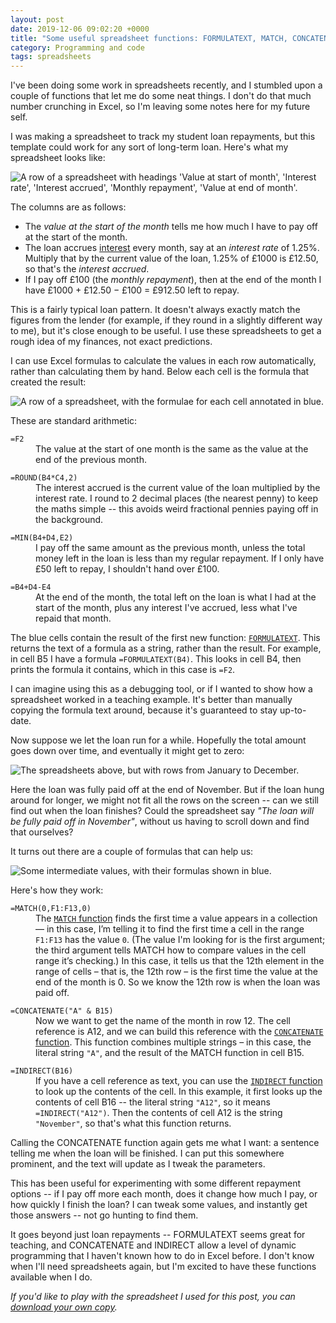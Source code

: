 ```yaml
---
layout: post
date: 2019-12-06 09:02:20 +0000
title: "Some useful spreadsheet functions: FORMULATEXT, MATCH, CONCATENATE and INDIRECT"
category: Programming and code
tags: spreadsheets
---
```


I've been doing some work in spreadsheets recently, and I stumbled upon a couple of functions that let me do some neat things.
I don't do that much number crunching in Excel, so I'm leaving some notes here for my future self.

I was making a spreadsheet to track my student loan repayments, but this template could work for any sort of long-term loan.
Here's what my spreadsheet looks like:

<img src="/images/2019/spreadsheet_headings.png" alt="A row of a spreadsheet with headings 'Value at start of month', 'Interest rate', 'Interest accrued', 'Monthly repayment', 'Value at end of month'.">

The columns are as follows:

-   The *value at the start of the month* tells me how much I have to pay off at the start of the month.
-   The loan accrues [interest] every month, say at an *interest rate* of 1.25%.
    Multiply that by the current value of the loan, 1.25% of £1000 is £12.50, so that's the *interest accrued*.
-   If I pay off £100 (the *monthly repayment*), then at the end of the month I have £1000 + £12.50 &minus; £100 = £912.50 left to repay.

[interest]: https://en.wikipedia.org/wiki/Interest

This is a fairly typical loan pattern.
It doesn't always exactly match the figures from the lender (for example, if they round in a slightly different way to me), but it's close enough to be useful.
I use these spreadsheets to get a rough idea of my finances, not exact predictions.

I can use Excel formulas to calculate the values in each row automatically, rather than calculating them by hand.
Below each cell is the formula that created the result:

<img src="/images/2019/spreadsheet_onerow.png" alt="A row of a spreadsheet, with the formulae for each cell annotated in blue.">

These are standard arithmetic:

<style>
  dd:not(:last-child) {
    margin-bottom: 1em;
  }
</style>

<dl>
  <dt><code>=F2</code></dt>
  <dd>
    The value at the start of one month is the same as the value at the end of the previous month.
  </dd>

  <dt><code>=ROUND(B4*C4,2)</code></dt>
  <dd>
    The interest accrued is the current value of the loan multiplied by the interest rate.
    I round to 2 decimal places (the nearest penny) to keep the maths simple -- this avoids weird fractional pennies paying off in the background.
  </dd>

  <dt><code>=MIN(B4+D4,E2)</code></dt>
  <dd>
    I pay off the same amount as the previous month, unless the total money left in the loan is less than my regular repayment.
    If I only have £50 left to repay, I shouldn't hand over £100.
  </dd>

  <dt><code>=B4+D4-E4</code></dt>
  <dd>
    At the end of the month, the total left on the loan is what I had at the start of the month, plus any interest I've accrued, less what I've repaid that month.
  </dd>
</dl>

The blue cells contain the result of the first new function: [`FORMULATEXT`][FORMULATEXT].
This returns the text of a formula as a string, rather than the result.
For example, in cell B5 I have a formula `=FORMULATEXT(B4)`.
This looks in cell B4, then prints the formula it contains, which in this case is `=F2`.

I can imagine using this as a debugging tool, or if I wanted to show how a spreadsheet worked in a teaching example.
It's better than manually copying the formula text around, because it's guaranteed to stay up-to-date.

[FORMULATEXT]: https://support.office.com/en-us/article/FORMULATEXT-function-0A786771-54FD-4AE2-96EE-09CDA35439C8

Now suppose we let the loan run for a while.
Hopefully the total amount goes down over time, and eventually it might get to zero:

<img src="/images/2019/spreadsheet_manyrows.png" alt="The spreadsheets above, but with rows from January to December.">

Here the loan was fully paid off at the end of November.
But if the loan hung around for longer, we might not fit all the rows on the screen -- can we still find out when the loan finishes?
Could the spreadsheet say *"The loan will be fully paid off in November"*, without us having to scroll down and find that ourselves?

It turns out there are a couple of formulas that can help us:

<img src="/images/2019/spreadsheet_summary.png" alt="Some intermediate values, with their formulas shown in blue.">

Here's how they work:

<dl>
  <dt><code>=MATCH(0,F1:F13,0)</code></dt>
  <dd>
    The <a href="https://support.office.com/en-us/article/MATCH-function-E8DFFD45-C762-47D6-BF89-533F4A37673A"><code>MATCH</code> function</a> finds the first time a value appears in a collection &mdash; in this case, I&rsquo;m telling it to find the first time a cell in the range <code>F1:F13</code> has the value <code>0</code>.
    (The value I'm looking for is the first argument; the third argument tells MATCH how to compare values in the cell range it&rsquo;s checking.)
    In this case, it tells us that the 12th element in the range of cells &ndash; that is, the 12th row &ndash; is the first time the value at the end of the month is 0.
    So we know the 12th row is when the loan was paid off.
  </dd>

  <dt><code>=CONCATENATE("A" & B15)</code></dt>
  <dd>
    Now we want to get the name of the month in row 12.
    The cell reference is A12, and we can build this reference with the <a href="https://support.office.com/en-us/article/CONCATENATE-function-8F8AE884-2CA8-4F7A-B093-75D702BEA31D"><code>CONCATENATE</code> function</a>.
    This function combines multiple strings &ndash; in this case, the literal string <code>"A"</code>, and the result of the MATCH function in cell B15.
  </dd>

  <dt><code>=INDIRECT(B16)</code></dt>
  <dd>
    If you have a cell reference as text, you can use the <a href="https://support.office.com/en-us/article/INDIRECT-function-474B3A3A-8A26-4F44-B491-92B6306FA261"><code>INDIRECT</code> function</a> to look up the contents of the cell.
    In this example, it first looks up the contents of cell B16 -- the literal string <code>"A12"</code>, so it means <code>=INDIRECT("A12")</code>.
    Then the contents of cell A12 is the string <code>"November"</code>, so that's what this function returns.
  </dd>
</dl>

Calling the CONCATENATE function again gets me what I want: a sentence telling me when the loan will be finished.
I can put this somewhere prominent, and the text will update as I tweak the parameters.

This has been useful for experimenting with some different repayment options -- if I pay off more each month, does it change how much I pay, or how quickly I finish the loan?
I can tweak some values, and instantly get those answers -- not go hunting to find them.

It goes beyond just loan repayments -- FORMULATEXT seems great for teaching, and CONCATENATE and INDIRECT allow a level of dynamic programming that I haven't known how to do in Excel before.
I don't know when I'll need spreadsheets again, but I'm excited to have these functions available when I do.

*If you'd like to play with the spreadsheet I used for this post, you can [download your own copy](/files/example_loan.xlsx).*
